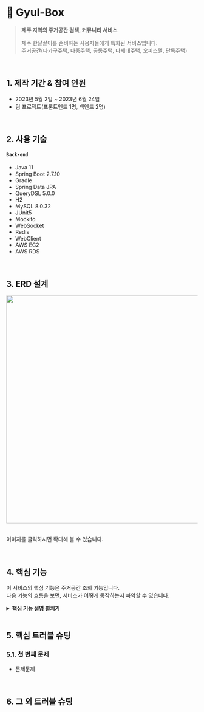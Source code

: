 # :pushpin: Gyul-Box
><b>제주 지역의 주거공간 검색, 커뮤니티 서비스</b>
>
>제주 한달살이를 준비하는 사용자들에게 특화된 서비스입니다.   
>주거공간(다가구주택, 다중주택, 공동주택, 다세대주택, 오피스텔, 단독주택)

</br>

## 1. 제작 기간 & 참여 인원
- 2023년 5월 2일 ~ 2023년 6월 24일
- 팀 프로젝트(프론트엔드 1명, 백엔드 2명)

</br>

## 2. 사용 기술
#### `Back-end`
  - Java 11
  - Spring Boot 2.7.10
  - Gradle
  - Spring Data JPA
  - QueryDSL 5.0.0
  - H2
  - MySQL 8.0.32
  - JUnit5
  - Mockito
  - WebSocket
  - Redis
  - WebClient
  - AWS EC2
  - AWS RDS

</br>

## 3. ERD 설계
<img src="https://github.com/bangjaeyoung/gyul-box/assets/80241053/71ec04c6-2c24-414f-99a1-a4dacb6de443" width=600 height=600>

</br>
</br>

이미지를 클릭하시면 확대해 볼 수 있습니다.

</br>

## 4. 핵심 기능
이 서비스의 핵심 기능은 주거공간 조회 기능입니다.   
다음 기능의 흐름을 보면, 서비스가 어떻게 동작하는지 파악할 수 있습니다.

<details>
  <summary><b>핵심 기능 설명 펼치기</b></summary>
<div markdown="1">

### 4.1. 전체 흐름
<img src="https://github.com/bangjaeyoung/gyul-box/assets/80241053/72a29c5c-dba1-46e0-8411-5c9544181cb6">

### 4.2. Controller
- 제주도 지역의 동 이름으로 해당 동의 주거공간들을 조회합니다.
```Java
    @GetMapping("/areas/search")
    public ResponseEntity<AreaDto.Response> getArea(@RequestParam("name") @NotBlank String areaName) {
        AreaDto.Response response = areaService.findAreaByAreaName(areaName);

        return new ResponseEntity<>(response, HttpStatus.OK);
    }
```

:pushpin: [원본 코드 확인](https://github.com/bangjaeyoung/gyul-box/blob/a19f25dffbd728449c3f2e419047fa85938f3452/server/src/main/java/jeju/oneroom/area/controller/AreaController.java#L18C1-L23C6)

### 4.3. Service
- Controller에서 넘어온 동 이름으로 로직을 처리합니다.
```Java
    public AreaDto.Response findAreaByAreaName(String areaName) {
        Area area = areaRepository.findByAreaName(areaName);

        return areaMapper.areaToResponseDto(area);
    }
```

:pushpin: [원본 코드 확인](https://github.com/bangjaeyoung/gyul-box/blob/a19f25dffbd728449c3f2e419047fa85938f3452/server/src/main/java/jeju/oneroom/area/service/AreaService.java#L21C4-L25C6)

### 4.4. Repository
- DB에 해당 동 이름에 맞는 Area(지역) 정보를 요청하고 받아옵니다.
```Java
    public interface AreaRepository extends JpaRepository<Area, Long> {
      Area findByAreaName(String areaName);
    }
```

:pushpin: [원본 코드 확인](https://github.com/bangjaeyoung/gyul-box/blob/a19f25dffbd728449c3f2e419047fa85938f3452/server/src/main/java/jeju/oneroom/area/repository/AreaRepository.java#L6C1-L8C2)

- 받아온 데이터는 다시 Service - Controller를 거쳐 프론트엔드 서버로 전달됩니다.   
- 전달되는 응답 DTO는 다음과 같습니다.
```Java
    @Getter
    @Builder
    @NoArgsConstructor
    @AllArgsConstructor
    public static class Response {
        private Long areaCode;  // 지역 코드
        private String areaName;  // 지역 이름(동 이름)
        private Coordinate coordinate;  // 위도, 경도(지도 인터페이스를 사용하는 프론트단에서 필요)
        private List<HouseInfoDto.SimpleResponse> houseInfos;  // 주거정보(건물 이름, 건물 주소, 평균 리뷰점수, 리뷰 갯수)
    }
```

:pushpin: [Area 응답 DTO 코드](https://github.com/bangjaeyoung/gyul-box/blob/a19f25dffbd728449c3f2e419047fa85938f3452/server/src/main/java/jeju/oneroom/area/dto/AreaDto.java#L11C1-L20C6)   
:pushpin: [HouseInfo 응답 DTO 코드](https://github.com/bangjaeyoung/gyul-box/blob/a19f25dffbd728449c3f2e419047fa85938f3452/server/src/main/java/jeju/oneroom/houseInfo/dto/HouseInfoDto.java#L36C5-L47C6)

</div>
</details>

</br>

## 5. 핵심 트러블 슈팅
### 5.1. 첫 번째 문제
- 문제문제

</br>

## 6. 그 외 트러블 슈팅
